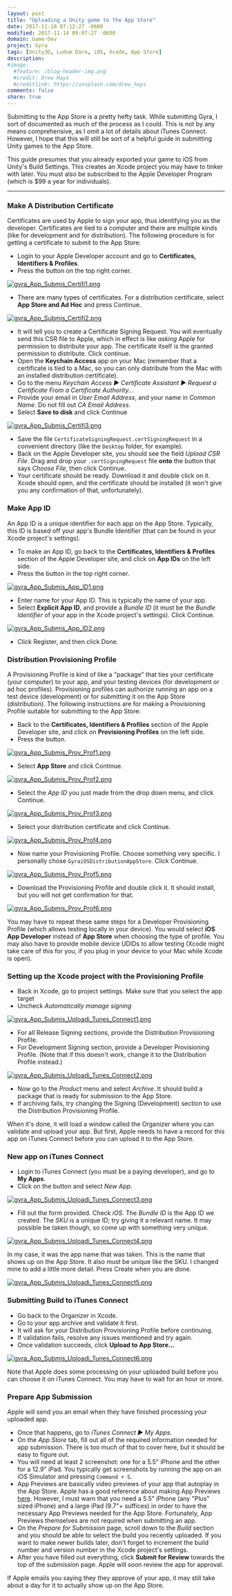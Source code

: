 ```yaml
---
layout: post
title: "Uploading a Unity game to the App Store"
date: 2017-11-10 07:12:27 -0600
modified: 2017-11-14 09:07:27 -0600
domain: Game-Dev
project: Gyra
tags: [Unity3D, Ludum Dare, iOS, Xcode, App Store]
description:
#image:
  #feature: /blog-header-img.png
  #credit: Drew Hays
  #creditlink: https://unsplash.com/drew_hays
comments: false
share: true
---
```


Submitting to the App Store is a pretty hefty task. While submitting Gyra, I sort of documented as much of the process as I could. This is not by any means comprehensive, as I omit a lot of details about iTunes Connect. However, I hope that this will still be sort of a helpful guide in submitting Unity games to the App Store.

This guide presumes that you already exported your game to iOS from Unity's Build Settings. This creates an Xcode project you may have to tinker with later. You must also be subscribed to the Apple Developer Program (which is $99 a year for individuals).

--------

### Make A Distribution Certificate

Certificates are used by Apple to sign your app, thus identifying you as the developer. Certificates are tied to a computer and there are multiple kinds (like for development and for distribution). The following procedure is for getting a certificate to submit to the App Store:

<!--more-->

 - Login to your Apple Developer account and go to **Certificates, Identifiers & Profiles**.
 - Press the <i class="fa fa-plus" aria-hidden="true"></i> button on the top right corner.

[![gyra_App_Submis_Certifi1.png](https://s8.postimg.org/9e84gmwdh/gyra_App_Submis_Certifi1.png)](https://postimg.org/image/hwhkkz2w1/)

 - There are many types of certificates. For a distribution certificate, select **App Store and Ad Hoc** and press Continue.

[![gyra_App_Submis_Certifi2.png](https://s8.postimg.org/lsuwh05w5/gyra_App_Submis_Certifi2.png)](https://postimg.org/image/y7hohbxe9/)

 - It will tell you to create a Certificate Signing Request. You will eventually send this CSR file to Apple, which in effect is like *asking* Apple for permission to distribute your app. The certificate itself is the granted permission to distribute. Click continue.
 - Open the **Keychain Access** app on your Mac (remember that a certificate is tied to a Mac, so you can only distribute from the Mac with an installed distribution certificate).
 - Go to the menu *Keychain Access ▶ Certificate Assistant ▶ Request a Certificate From a Certificate Authority...*
 - Provide your email in *User Email Address*, and your name in *Common Name*. Do not fill out *CA Email Address*.
 - Select **Save to disk** and click Continue

[![gyra_App_Submis_Certifi3.png](https://s8.postimg.org/553eegled/gyra_App_Submis_Certifi3.png)](https://postimg.org/image/wfopmdob5/)

 - Save the file `CertificateSigningRequest.certSigningRequest` in a convenient directory (like the `Desktop` folder, for example).
 - Back on the Apple Developer site, you should see the field *Upload CSR File*. Drag and drop your `.certSigningRequest` file **onto** the button that says *Choose File*, then click Continue.
 - Your certificate should be ready. Download it and double click on it. Xcode should open, and the certificate should be installed (it won't give you any confirmation of that, unfortunately).


### Make App ID

An App ID is a unique identifier for each app on the App Store. Typically, this ID is based off your app's Bundle Identifier (that can be found in your Xcode project's settings).

 - To make an App ID, go back to the **Certificates, Identifiers & Profiles** section of the Apple Developer site, and click on **App IDs** on the left side.
 - Press the <i class="fa fa-plus" aria-hidden="true"></i> button in the top right corner.

[![gyra_App_Submis_App_ID1.png](https://s8.postimg.org/6k4z30705/gyra_App_Submis_App_ID1.png)](https://postimg.org/image/w2xbg0qk1/)

 - Enter name for your App ID. This is typically the name of your app.
 - Select **Explicit App ID**, and provide a *Bundle ID* (it must be the *Bundle Identifier* of your app in the Xcode project's settings). Click Continue.

[![gyra_App_Submis_App_ID2.png](https://s8.postimg.org/cl2o091dx/gyra_App_Submis_App_ID2.png)](https://postimg.org/image/42t7vwuv5/)

 - Click Register, and then click Done.


### Distribution Provisioning Profile

A Provisioning Profile is kind of like a "package" that ties your certificate (your computer) to your app, and your testing devices (for development or ad hoc profiles). Provisioning profiles can authorize running an app on a test device (development) or for submitting it on the App Store (distribution). The following instructions are for making a Provisioning Profile suitable for submitting to the App Store:

 - Back to the **Certificates, Identifiers & Profiles** section of the Apple Developer site, and click on **Provisioning Profiles** on the left side.
 - Press the <i class="fa fa-plus" aria-hidden="true"></i> button.

[![gyra_App_Submis_Prov_Prof1.png](https://s8.postimg.org/pp88cyoat/gyra_App_Submis_Prov_Prof1.png)](https://postimg.org/image/e048ozxc1/)

 - Select **App Store** and click Continue.

[![gyra_App_Submis_Prov_Prof2.png](https://s8.postimg.org/w2xbg88md/gyra_App_Submis_Prov_Prof2.png)](https://postimg.org/image/at9p5dsbl/)

 - Select the *App ID* you just made from the drop down menu, and click Continue.

[![gyra_App_Submis_Prov_Prof3.png](https://s8.postimg.org/kdtbs9x39/gyra_App_Submis_Prov_Prof3.png)](https://postimg.org/image/jbj59qe9t/)

 - Select your distribution certificate and click Continue.

[![gyra_App_Submis_Prov_Prof4.png](https://s8.postimg.org/wfopmej6d/gyra_App_Submis_Prov_Prof4.png)](https://postimg.org/image/tllk8yh01/)

 - Now name your Provisioning Profile. Choose something very specific. I personally chose `GyraiOSDistributionAppStore`. Click Continue.

[![gyra_App_Submis_Prov_Prof5.png](https://s8.postimg.org/f2ef7k3at/gyra_App_Submis_Prov_Prof5.png)](https://postimg.org/image/67dkx1ei9/)

 - Download the Provisioning Profile and double click it. It should install, but you will not get confirmation for that.

[![gyra_App_Submis_Prov_Prof6.png](https://s8.postimg.org/r49t1pzol/gyra_App_Submis_Prov_Prof6.png)](https://postimg.org/image/6k4z38jxd/)

You may have to repeat these same steps for a Developer Provisioning Profile (which allows testing locally in your device). You would select **iOS App Developer** instead of **App Store** when choosing the type of profile. You may also have to provide mobile device UDIDs to allow testing (Xcode might take care of this for you, if you plug in your device to your Mac while Xcode is open).


### Setting up the Xcode project with the Provisioning Profile
 - Back in Xcode, go to project settings. Make sure that you select the app target
 - Uncheck *Automatically manage signing*

[![gyra_App_Submis_Uploadi_Tunes_Connect1.png](https://s8.postimg.org/s6jzk9q7p/gyra_App_Submis_Uploadi_Tunes_Connect1.png)](https://postimg.org/image/bvjvnydpt/)

 - For all Release Signing sections, provide the Distribution Provisioning Profile.
 - For Development Signing section, provide a Developer Provisioning Profile. (Note that if this doesn't work, change it to the Distribution Profile instead.)

[![gyra_App_Submis_Uploadi_Tunes_Connect2.png](https://s8.postimg.org/rh177x53p/gyra_App_Submis_Uploadi_Tunes_Connect2.png)](https://postimg.org/image/cxu26ibyp/)

 - Now go to the *Product* menu and select *Archive*. It should build a package that is ready for submission to the App Store.
 - If archiving fails, try changing the Signing (Development) section to use the Distribution Provisioning Profile.

When it's done, it will load a window called the Organizer where you can validate and upload your app.
But first, Apple needs to have a record for this app on iTunes Connect before you can upload it to the App Store.


### New app on iTunes Connect
 - Login to iTunes Connect (you must be a paying developer), and go to **My Apps**.
 - Click on the <i class="fa fa-plus" aria-hidden="true"></i> button and select *New App*.

[![gyra_App_Submis_Uploadi_Tunes_Connect3.png](https://s8.postimg.org/dncuivrxx/gyra_App_Submis_Uploadi_Tunes_Connect3.png)](https://postimg.org/image/4fkm26kvl/)

 - Fill out the form provided. Check *iOS*. The *Bundle ID* is the App ID we created. The *SKU* is a unique ID; try giving it a relevant name. It may possible be taken though, so come up with something very unique.

[![gyra_App_Submis_Uploadi_Tunes_Connect4.png](https://s8.postimg.org/hwhkl2amt/gyra_App_Submis_Uploadi_Tunes_Connect4.png)](https://postimg.org/image/9qzimwmdt/)

In my case, it was the app name that was taken. This is the name that shows up on the App Store. It also must be unique like the SKU. I changed mine to add a little more detail. Press Create when you are done.

[![gyra_App_Submis_Uploadi_Tunes_Connect5.png](https://s8.postimg.org/rtsle4ait/gyra_App_Submis_Uploadi_Tunes_Connect5.png)](https://postimg.org/image/tllk90tvl/)



### Submitting Build to iTunes Connect
 - Go back to the Organizer in Xcode.
 - Go to your app archive and validate it first.
 - It will ask for your Distribution Provisioning Profile before continuing.
 - If validation fails, resolve any issues mentioned and try again.
 - Once validation succeeds, click **Upload to App Store...**

 [![gyra_App_Submis_Uploadi_Tunes_Connect6.png](https://s8.postimg.org/agiaz8zs5/gyra_App_Submis_Uploadi_Tunes_Connect6.png)](https://postimg.org/image/e048p22ht/)

Note that Apple does some processing on your uploaded build before you can choose it on iTunes Connect. You may have to wait for an hour or more.


### Prepare App Submission

Apple will send you an email when they have finished processing your uploaded app.

 - Once that happens, go to *iTunes Connect ▶ My Apps*.
 - On the *App Store* tab, fill out all of the required information needed for app submission. There is too much of that to cover here, but it should be easy to figure out.
 - You will need at least 2 screenshot: one for a 5.5" iPhone and the other for a 12.9" iPad. You typically get screenshots by running the app on an iOS Simulator and pressing `Command + S`.
 - App Previews are basically video previews of your app that autoplay in the App Store. Apple has a good reference about making App Previews [here](https://developer.apple.com/app-store/app-previews/). However, I must warn that you need a 5.5" iPhone (any "Plus" sized iPhone) and a large iPad (9.7"+ suffices) in order to have the necessary App Previews needed for the App Store. Fortunately, App Previews themselves are not required when submitting an app.
 - On the *Prepare for Submission* page, scroll down to the *Build* section and you should be able to select the build you recently uploaded. If you want to make newer builds later, don't forget to increment the build number and version number in the Xcode project's settings.
 - After you have filled out everything, click **Submit for Review** towards the top of the submission page. Apple will soon review the app for approval.

If Apple emails you saying they they approve of your app, it may still take about a day for it to actually show up on the App Store.
